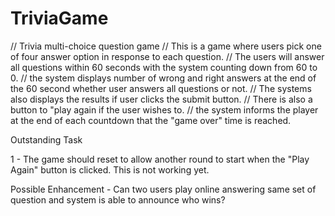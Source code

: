 # TriviaGame
// Trivia multi-choice question game // This is a game where users pick one of four answer option in response to each question. // The users will answer all questions within 60 seconds with the system counting down from 60 to 0.  // the system displays number of wrong and right answers at the end of the 60 second whether user answers all questions or not. // The systems also displays the results if user clicks the submit button. // There is also a button to "play again if the user wishes to. // the system informs the player at the end of each countdown that the "game over" time is reached.

Outstanding Task

1 - The game should reset to allow another round to start when the "Play Again" button is clicked. This is not working yet.

Possible Enhancement - Can two users play online answering same set of question and system is able to announce who wins?